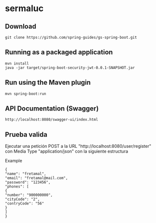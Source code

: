 # sermaluc

## Download
```
git clone https://github.com/spring-guides/gs-spring-boot.git
```
## Running as a packaged application
```
mvn install
java -jar target/spring-boot-security-jwt-0.0.1-SNAPSHOT.jar
```
## Run using the Maven plugin
```
mvn spring-boot:run
```
## API Documentation (Swagger)
```
http://localhost:8080/swagger-ui/index.html
```
## Prueba valida
Ejecutar una petición POST a la URL "http://localhost:8080/user/register" con Media Type "application/json" con la siguiente estructura

Example
```
{
"name": "fretamal",
"email": "fretamal@mail.com",
"password": "123456",
"phones": [
{
"number": "900000000",
"cityCode": "2",
"contryCode": "56"
}
]
}
```